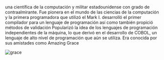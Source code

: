 una científica de la computación y militar estadounidense con grado de contraalmirante. 
Fue pionera en el mundo de las ciencias de la computación y la primera programadora que utilizó el Mark I.
desarrolló el primer compilador para un lenguaje de programación así como también propició métodos de validación
Popularizó la idea de los lenguajes de programación independientes de la máquina, lo que derivó en el desarrollo de COBOL,
un lenguaje de alto nivel de programación que aún se utiliza. Era conocida por sus amistades como Amazing Grace

![grace](https://user-images.githubusercontent.com/114906901/194812339-1df1ee68-f30c-4d56-a7a0-77a10abaaa3c.jpg)
